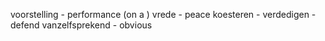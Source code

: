 voorstelling - performance (on a )
vrede - peace
koesteren - 
verdedigen - defend 
vanzelfsprekend - obvious
